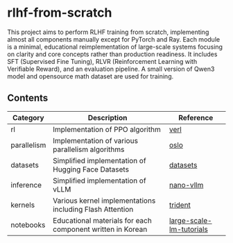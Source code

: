 # rlhf-from-scratch
This project aims to perform RLHF training from scratch, implementing almost all components manually except for PyTorch and Ray. Each module is a minimal, educational reimplementation of large-scale systems focusing on clarity and core concepts rather than production readiness. It includes SFT (Supervised Fine Tuning), RLVR (Reinforcement Learning with Verifiable Reward), and an evaluation pipeline. A small version of Qwen3 model and opensource math dataset are used for training.

## Contents

| Category     | Description                                                | Reference                                                                        |
|--------------|------------------------------------------------------------|----------------------------------------------------------------------------------|
| rl           | Implementation of PPO algorithm                            | [verl](https://github.com/volcengine/verl)                                       |
| parallelism  | Implementation of various parallelism algorithms           | [oslo](https://github.com/EleutherAI/oslo)                                       |
| datasets     | Simplified implementation of Hugging Face Datasets         | [datasets](https://github.com/huggingface/datasets)                              |
| inference    | Simplified implementation of vLLM                          | [nano-vllm](https://github.com/GeeeekExplorer/nano-vllm)                         |
| kernels      | Various kernel implementations including Flash Attention   | [trident](https://github.com/kakaobrain/trident)                                 |
| notebooks    | Educational materials for each component written in Korean | [large-scale-lm-tutorials](https://github.com/tunib-ai/large-scale-lm-tutorials) |

